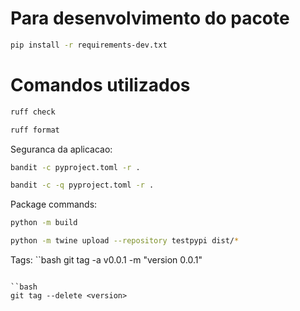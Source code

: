 # Para desenvolvimento do pacote

```bash
pip install -r requirements-dev.txt
```

# Comandos utilizados

```bash
ruff check
```

```bash
ruff format
```

Seguranca da aplicacao:
```bash
bandit -c pyproject.toml -r .
```

```bash
bandit -c -q pyproject.toml -r .
```

Package commands:

```bash
python -m build
```

```bash
python -m twine upload --repository testpypi dist/*
```


Tags:
``bash
git tag -a v0.0.1 -m "version 0.0.1"
```

``bash
git tag --delete <version>
```
